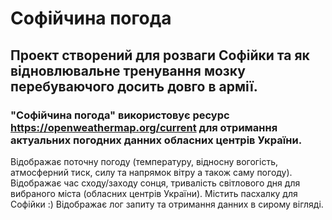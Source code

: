 # Софійчина погода
## Проект створений для розваги Софійки та як відновлювальне тренування мозку перебуваючого досить довго в армії.
### "Софійчина погода" використовує ресурс https://openweathermap.org/current для отримання актуальних погодних данних обласних центрів України.
Відображає поточну погоду (температуру, відносну вогогість, атмосферний тиск, силу та напрямок вітру а також саму погоду).
Відображає час сходу/заходу сонця, тривалість світлового дня для вибраного міста (обласних центрів України). Містить пасхалку для Софійки :)
Відображає лог запиту та отримання данних в сирому вігляді. 
